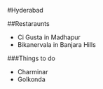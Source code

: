 #Hyderabad

##Restaraunts
- Ci Gusta in Madhapur
- Bikanervala in Banjara Hills

###Things to do
- Charminar
- Golkonda
